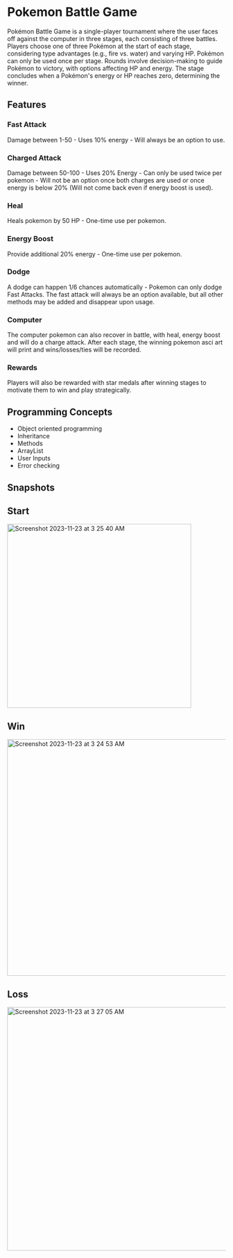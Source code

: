 # Pokemon Battle Game

Pokémon Battle Game is a single-player tournament where the user faces off against the computer in three stages, each consisting of three battles. Players choose one of three Pokémon at the start of each stage, considering type advantages (e.g., fire vs. water) and varying HP. Pokémon can only be used once per stage. Rounds involve decision-making to guide Pokémon to victory, with options affecting HP and energy. The stage concludes when a Pokémon's energy or HP reaches zero, determining the winner.

## Features

### Fast Attack
Damage between 1-50 - Uses 10% energy - Will always be an option to use.

### Charged Attack
Damage between 50-100 - Uses 20% Energy - Can only be used twice per pokemon - Will not be an option once both charges are used or once energy is below 20% (Will not come back even if energy boost is used).

### Heal
Heals pokemon by 50 HP - One-time use per pokemon.

### Energy Boost
Provide additional 20% energy - One-time use per pokemon.

### Dodge
A dodge can happen 1/6 chances automatically - Pokemon can only dodge Fast Attacks. The fast attack will always be an option available, but all other methods may be added and disappear upon usage. 

### Computer 
The computer pokemon can also recover in battle, with heal, energy boost and will do a charge attack. After each stage, the winning pokemon asci art will print and wins/losses/ties will be recorded. 

### Rewards
Players will also be rewarded with star medals after winning stages to motivate them to win and play strategically.


## Programming Concepts
- Object oriented programming
- Inheritance
- Methods
- ArrayList
- User Inputs
- Error checking
  
## Snapshots

## Start
<img width="424" alt="Screenshot 2023-11-23 at 3 25 40 AM" src="https://github.com/arj5/pokemon-battle-game/assets/107235667/b25a9f1d-fb3a-4b09-8f74-6dffdf3c7103">

## Win
<img width="545" alt="Screenshot 2023-11-23 at 3 24 53 AM" src="https://github.com/arj5/pokemon-battle-game/assets/107235667/7f0d3152-79df-4171-8bb2-57b5a5b8b0f6">

## Loss
<img width="561" alt="Screenshot 2023-11-23 at 3 27 05 AM" src="https://github.com/arj5/pokemon-battle-game/assets/107235667/2dcd498b-1d6a-49e5-93ad-73453eb119f8">


